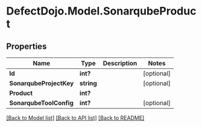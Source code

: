 # DefectDojo.Model.SonarqubeProduct
## Properties

Name | Type | Description | Notes
------------ | ------------- | ------------- | -------------
**Id** | **int?** |  | [optional] 
**SonarqubeProjectKey** | **string** |  | [optional] 
**Product** | **int?** |  | 
**SonarqubeToolConfig** | **int?** |  | [optional] 

[[Back to Model list]](../README.md#documentation-for-models) [[Back to API list]](../README.md#documentation-for-api-endpoints) [[Back to README]](../README.md)

